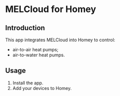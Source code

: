 # MELCloud for Homey

## Introduction
This app integrates MELCloud into Homey to control:
- air-to-air heat pumps;
- air-to-water heat pumps.

## Usage
1. Install the app.
2. Add your devices to Homey.
